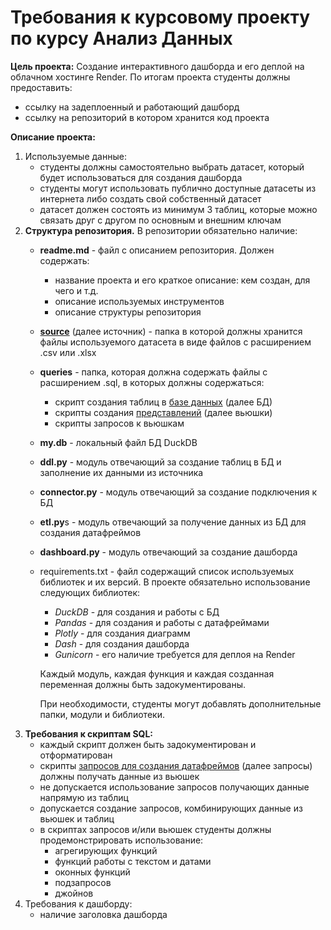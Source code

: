# Требования к курсовому проекту по курсу Анализ Данных
**Цель проекта:** Создание интерактивного дашборда и его деплой на облачном хостинге Render. По итогам проекта студенты должны предоставить:
* ссылку на задеплоенный и работающий дашборд
* ссылку на репозиторий в котором хранится код проекта

**Описание проекта:**
1. Используемые данные:
    * студенты должны самостоятельно выбрать датасет, который будет использоваться для создания дашборда
    * студенты могут использовать публично доступные датасеты из интернета либо создать свой собственный датасет
    * датасет должен состоять из минимум 3 таблиц, которые можно связать друг с другом по основным и внешним ключам
2. **Структура репозитория.** В репозитории обязательно наличие:
    * **readme.md** - файл с описанием репозитория. Должен содержать:
        * название проекта и его краткое описание: кем создан, для чего и т.д.
        * описание используемых инструментов
        * описание структуры репозитория
    * **<u>source</u>** (далее источник) - папка в которой должны хранится файлы используемого датасета в виде файлов с расширением .csv или .xlsx
    * **queries** - папка, которая должна содержать файлы с расширением .sql, в которых должны содержаться:
        * скрипт создания таблиц в <u>базе данных</u> (далее БД)
        * скрипты создания <u>представлений</u> (далее вьюшки)
        * скрипты запросов к вьюшкам
    * **my.db** - локальный файл БД DuckDB
    * **ddl.py** - модуль отвечающий за создание таблиц в БД и заполнение их данными из источника
    * **connector.py** - модуль отвечающий за создание подключения к БД
    * **etl.py**s - модуль отвечающий за получение данных из БД для создания датафреймов
    * **dashboard.py** - модуль отвечающий за создание дашборда
    * requirements.txt - файл содержащий список используемых библиотек и их версий. В проекте обязательно использование следующих библиотек:
        * *DuckDB* - для создания и работы с БД
        * *Pandas* - для создания и работы с датафреймами
        * *Plotly* - для создания диаграмм
        * *Dash* - для создания дашборда
        * *Gunicorn* - его наличие требуется для деплоя на Render

        Каждый модуль, каждая функция и каждая созданная переменная должны быть задокументированы.

        При необходимости, студенты могут добавлять дополнительные папки, модули и библиотеки.
3. **Требования к скриптам SQL:**
    * каждый скрипт должен быть задокументирован и отформатирован
    * скрипты <u>запросов для создания датафреймов</u> (далее запросы) должны получать данные из вьюшек
    * не допускается использование запросов получающих данные напрямую из таблиц
    * допускается создание запросов, комбинирующих данные из вьюшек и таблиц
    * в скриптах запросов и/или вьюшек студенты должны продемонстрировать использование:
        * агрегирующих функций
        * функций работы с текстом и датами
        * оконных функций
        * подзапросов
        * джойнов
4. Требования к дашборду:
    * наличие заголовка дашборда



